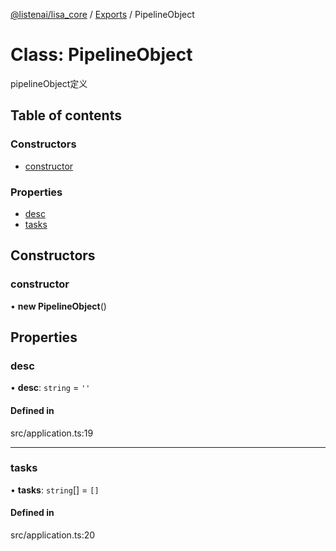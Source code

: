 [@listenai/lisa_core](../README.md) / [Exports](../modules.md) / PipelineObject

# Class: PipelineObject

pipelineObject定义

## Table of contents

### Constructors

- [constructor](pipelineobject.md#constructor)

### Properties

- [desc](pipelineobject.md#desc)
- [tasks](pipelineobject.md#tasks)

## Constructors

### constructor

• **new PipelineObject**()

## Properties

### desc

• **desc**: `string` = `''`

#### Defined in

src/application.ts:19

___

### tasks

• **tasks**: `string`[] = `[]`

#### Defined in

src/application.ts:20
